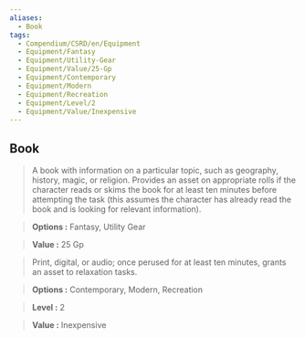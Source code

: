 ```yaml
---
aliases:
  - Book
tags:
  - Compendium/CSRD/en/Equipment
  - Equipment/Fantasy
  - Equipment/Utility-Gear
  - Equipment/Value/25-Gp
  - Equipment/Contemporary
  - Equipment/Modern
  - Equipment/Recreation
  - Equipment/Level/2
  - Equipment/Value/Inexpensive
---
```

  
    
## Book    
    
>A book with information on a particular topic, such as geography, history, magic, or religion. Provides an asset on appropriate rolls if the character reads or skims the book for at least ten minutes before attempting the task (this assumes the character has already read the book and is looking for relevant information).    
> **Options :** Fantasy, Utility Gear    
> **Value :** 25 Gp    
    
>Print, digital, or audio; once perused for at least ten minutes, grants an asset to relaxation tasks.    
> **Options :** Contemporary, Modern, Recreation    
> **Level :** 2    
> **Value :** Inexpensive